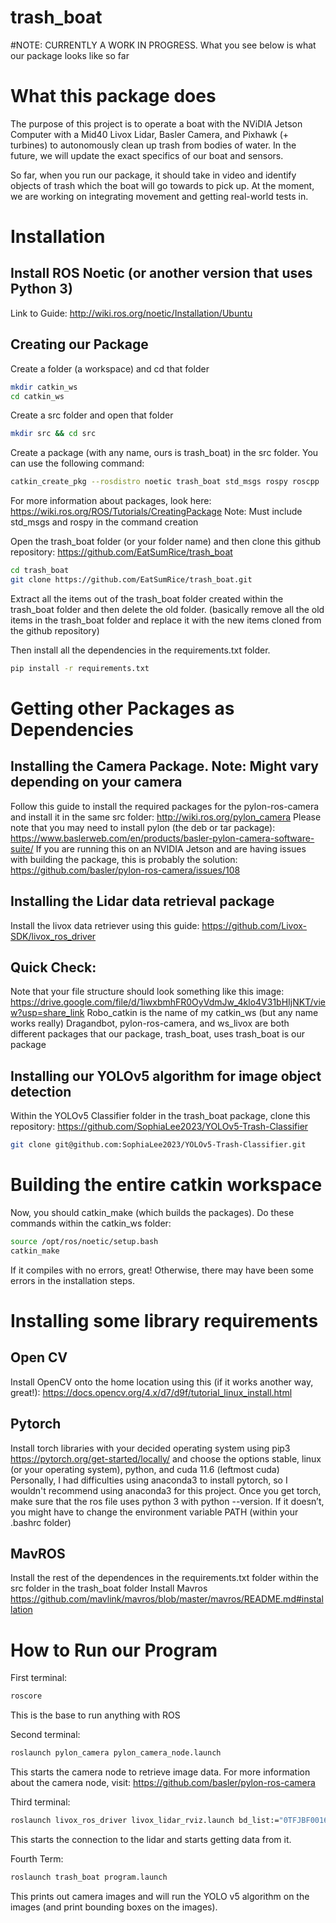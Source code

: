 # trash_boat

#NOTE: CURRENTLY A WORK IN PROGRESS. What you see below is what our package looks like so far

# What this package does

The purpose of this project is to operate a boat with the NViDIA Jetson Computer with a Mid40 Livox Lidar, Basler Camera, and Pixhawk (+ turbines) to autonomously clean up trash from bodies of water. In the future, we will update the exact specifics of our boat and sensors.

So far, when you run our package, it should take in video and identify objects of trash which the boat will go towards to pick up. At the moment, we are working on integrating movement and getting real-world tests in.


# Installation


## Install ROS Noetic (or another version that uses Python 3)
Link to Guide: http://wiki.ros.org/noetic/Installation/Ubuntu

## Creating our Package

Create a folder (a workspace)
and cd that folder
```bash
mkdir catkin_ws
cd catkin_ws
```
Create a src folder and open that folder
```bash
mkdir src && cd src
```

Create a package (with any name, ours is trash_boat) in the src folder. You can use the following command:
```bash
catkin_create_pkg --rosdistro noetic trash_boat std_msgs rospy roscpp
```
For more information about packages, look here: https://wiki.ros.org/ROS/Tutorials/CreatingPackage 
Note: Must include std_msgs and rospy in the command creation

Open the trash_boat folder (or your folder name) and then clone this github repository: https://github.com/EatSumRice/trash_boat 
```bash
cd trash_boat
git clone https://github.com/EatSumRice/trash_boat.git
```

Extract all the items out of the trash_boat folder created within the trash_boat folder and then delete the old folder. (basically remove all the old items in the trash_boat folder and replace it with the new items cloned from the github repository)

Then install all the dependencies in the requirements.txt folder.
```bash
pip install -r requirements.txt 
```

# Getting other Packages as Dependencies

## Installing the Camera Package. Note: Might vary depending on your camera
Follow this guide to install the required packages for the pylon-ros-camera and install it in the same src folder: http://wiki.ros.org/pylon_camera
Please note that you may need to install pylon (the deb or tar package): https://www.baslerweb.com/en/products/basler-pylon-camera-software-suite/ 
If you are running this on an NVIDIA Jetson and are having issues with building the package, this is probably the solution: https://github.com/basler/pylon-ros-camera/issues/108

## Installing the Lidar data retrieval package
Install the livox data retriever using this guide: https://github.com/Livox-SDK/livox_ros_driver 

## Quick Check:
Note that your file structure should look something like this image:
https://drive.google.com/file/d/1iwxbmhFR0OyVdmJw_4klo4V31bHIjNKT/view?usp=share_link 
Robo_catkin is the name of my catkin_ws (but any name works really)
Dragandbot, pylon-ros-camera, and ws_livox are both different packages that our package, trash_boat, uses
trash_boat is our package 

## Installing our YOLOv5 algorithm for image object detection
Within the YOLOv5 Classifier folder in the trash_boat package, clone this repository:
https://github.com/SophiaLee2023/YOLOv5-Trash-Classifier
```bash
git clone git@github.com:SophiaLee2023/YOLOv5-Trash-Classifier.git 
```

# Building the entire catkin workspace
Now, you should catkin_make (which builds the packages). Do these commands within the catkin_ws folder:
```bash
source /opt/ros/noetic/setup.bash
catkin_make
```
If it compiles with no errors, great! Otherwise, there may have been some errors in the installation steps.

# Installing some library requirements
## Open CV
Install OpenCV onto the home location using this (if it works another way, great!): https://docs.opencv.org/4.x/d7/d9f/tutorial_linux_install.html 

## Pytorch
Install torch libraries with your decided operating system using pip3
https://pytorch.org/get-started/locally/ and choose the options stable, linux (or your operating system), python, and cuda 11.6 (leftmost cuda)
Personally, I had difficulties using anaconda3 to install pytorch, so I wouldn't recommend using anaconda3 for this project.
Once you get torch, make sure that the ros file uses python 3 with python --version. If it doesn’t, you might have to change the environment variable PATH (within your .bashrc folder)

## MavROS
Install the rest of the dependences in the requirements.txt folder within the src folder in the trash_boat folder
Install Mavros
https://github.com/mavlink/mavros/blob/master/mavros/README.md#installation 

# How to Run our Program
First terminal: 
```bash
roscore		
```
This is the base to run anything with ROS

Second terminal: 
```bash
roslaunch pylon_camera pylon_camera_node.launch		
```
This starts the camera node to retrieve image data.
For more information about the camera node, visit: https://github.com/basler/pylon-ros-camera 

Third terminal: 
```bash
roslaunch livox_ros_driver livox_lidar_rviz.launch bd_list:="0TFJBF001663J1"
```
This starts the connection to the lidar and starts getting data from it.

Fourth Term:  
```bash
roslaunch trash_boat program.launch	
```
This prints out camera images and will run the YOLO v5 algorithm on the images (and print bounding boxes on the images).


